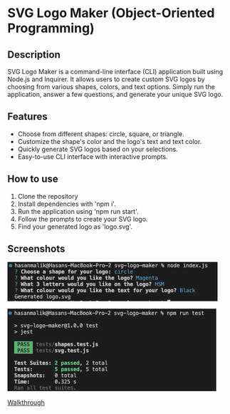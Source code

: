 # SVG Logo Maker (Object-Oriented Programming)

## Description

SVG Logo Maker is a command-line interface (CLI) application built using Node.js and Inquirer. It allows users to create custom SVG logos by choosing from various shapes, colors, and text options. Simply run the application, answer a few questions, and generate your unique SVG logo.

## Features

- Choose from different shapes: circle, square, or triangle.
- Customize the shape's color and the logo's text and text color.
- Quickly generate SVG logos based on your selections.
- Easy-to-use CLI interface with interactive prompts.

## How to use

1. Clone the repository
2. Install dependencies with 'npm i'.
3. Run the application using 'npm run start'.
4. Follow the prompts to create your SVG logo.
5. Find your generated logo as 'logo.svg'.

## Screenshots

![screenshot](/Screenshots/tests.png)

![screenshot](/Screenshots/questions.png)

[Walkthrough](https://drive.google.com/file/d/1HN1EdA2sCAFhPZQg-doTymji5GODMRuV/view?usp=sharing)
